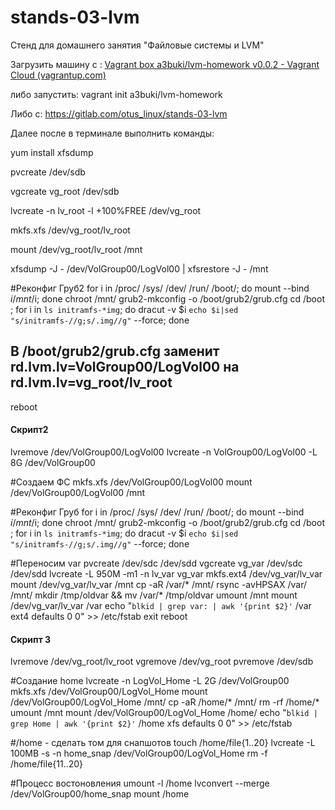 # stands-03-lvm

Стенд для домашнего занятия "Файловые системы и LVM"

Загрузить машину с : [Vagrant box a3buki/lvm-homework v0.0.2 - Vagrant Cloud (vagrantup.com)](https://app.vagrantup.com/a3buki/boxes/lvm-homework/versions/0.0.2)    

либо запустить:  vagrant init a3buki/lvm-homework

Либо с: https://gitlab.com/otus_linux/stands-03-lvm

Далее после в терминале выполнить команды:

yum install xfsdump

pvcreate /dev/sdb

vgcreate vg_root /dev/sdb

lvcreate -n lv_root -l +100%FREE /dev/vg_root

mkfs.xfs /dev/vg_root/lv_root

mount /dev/vg_root/lv_root /mnt

xfsdump -J - /dev/VolGroup00/LogVol00 | xfsrestore -J - /mnt



#Реконфиг Груб2
for i in /proc/ /sys/ /dev/ /run/ /boot/; do mount --bind $i /mnt/$i; done
chroot /mnt/
grub2-mkconfig -o /boot/grub2/grub.cfg
cd /boot ; for i in `ls initramfs-*img`; do dracut -v $i `echo $i|sed "s/initramfs-//g;s/.img//g"` --force; done

## В /boot/grub2/grub.cfg заменит  rd.lvm.lv=VolGroup00/LogVol00 на rd.lvm.lv=vg_root/lv_root
reboot

#### Скрипт2
lvremove /dev/VolGroup00/LogVol00
lvcreate -n VolGroup00/LogVol00 -L 8G /dev/VolGroup00

#Создаем ФС
mkfs.xfs /dev/VolGroup00/LogVol00
mount /dev/VolGroup00/LogVol00 /mnt

#Реконфиг Груб
for i in /proc/ /sys/ /dev/ /run/ /boot/; do mount --bind $i /mnt/$i; done
chroot /mnt/
grub2-mkconfig -o /boot/grub2/grub.cfg
cd /boot ; for i in `ls initramfs-*img`; do dracut -v $i `echo $i|sed "s/initramfs-//g;s/.img//g"` --force; done

#Переносим var
pvcreate /dev/sdc /dev/sdd
vgcreate vg_var /dev/sdc /dev/sdd
lvcreate -L 950M -m1 -n lv_var vg_var
mkfs.ext4 /dev/vg_var/lv_var
mount /dev/vg_var/lv_var /mnt
cp -aR /var/* /mnt/
rsync -avHPSAX /var/ /mnt/
mkdir /tmp/oldvar && mv /var/* /tmp/oldvar
umount /mnt
mount /dev/vg_var/lv_var /var
echo "`blkid | grep var: | awk '{print $2}'` /var ext4 defaults 0 0" >> /etc/fstab
exit
reboot


#### Скрипт 3
lvremove /dev/vg_root/lv_root
vgremove /dev/vg_root
pvremove /dev/sdb

#Создание home
lvcreate -n LogVol_Home -L 2G /dev/VolGroup00
mkfs.xfs /dev/VolGroup00/LogVol_Home
mount /dev/VolGroup00/LogVol_Home /mnt/
cp -aR /home/* /mnt/
rm -rf /home/*
umount /mnt
mount /dev/VolGroup00/LogVol_Home /home/
echo "`blkid | grep Home | awk '{print $2}'` /home xfs defaults 0 0" >> /etc/fstab

#/home - сделать том для снапшотов
touch /home/file{1..20}
lvcreate -L 100MB -s -n home_snap /dev/VolGroup00/LogVol_Home
rm -f /home/file{11..20}

#Процесс востоновления
umount -l /home
lvconvert --merge /dev/VolGroup00/home_snap
mount /home
